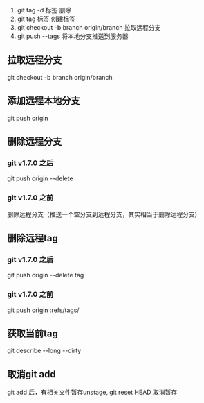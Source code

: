 

1) git tag -d 标签                          删除
2) git tag 标签                             创建标签
3) git checkout -b branch origin/branch     拉取远程分支
4) git push --tags                          将本地分支推送到服务器

## 拉取远程分支
git checkout -b branch origin/branch

## 添加远程本地分支
git push origin <branchName>

## 删除远程分支
### git v1.7.0 之后
git push origin --delete <branchName>
### git v1.7.0 之前
删除远程分支（推送一个空分支到远程分支，其实相当于删除远程分支)  

## 删除远程tag
### git v1.7.0 之后
git push origin --delete tag <tagName>
### git v1.7.0 之前
git push origin :refs/tags/<tagname>

## 获取当前tag
git describe --long --dirty

## 取消git add
git add 后，有相关文件暂存unstage, git reset HEAD <file> 取消暂存






